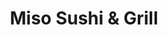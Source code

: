 ---
layout: place
title: "Miso Sushi & Grill"
permalink: /california/chino/miso-sushi-grill.html
stateAbbr: CA
stateName: California
cityName: Chino
place_id: ChIJmcgkdB0zw4ARx2nTr1mEzFU
photos:
  - name: >-
      places/ChIJmcgkdB0zw4ARx2nTr1mEzFU/photos/AeeoHcLKFBwBgjBwo5y040XmkcUbn4gekKGCr8xjgFq0ticKdb0yz2Gw29-XDWJMq05S8xU3sBMKdZDOqiiOr5Ufgi3OcFmz91LRfmzs650ivf8_g0Puz_kOU4XO1O4Abz7Ycm7Bsr9_NuLGqFbfrEZcVlsLRUlFYZTYd2C-RA0X62sqE5P1TAGobLprxyzR1OwjEyykudnsWIRdlq7DEDLlLSBMZs032Wu0e4NFnJ3GtZ0I40ekG4cZjsFMk_dW9ivOqB2evxV5INBHT9GYY-QxJlc_3l1IGecuB1k-_pUo1wHX9Q
    widthPx: 2048
    heightPx: 1536
    authorAttributions:
      - displayName: Miso Sushi & Grill
        uri: https://maps.google.com/maps/contrib/116488597062411682924
        photoUri: >-
          https://lh3.googleusercontent.com/a/ACg8ocJtGiIvwctGVddoMCfzE60xLsVyptlRlytxMLBP-L980_qSvg=s100-p-k-no-mo
    flagContentUri: >-
      https://www.google.com/local/imagery/report/?cb_client=maps_api_places.places_api&image_key=!1e10!2sAF1QipOLuU_wMOv9NlQJiTSMENHkK0YRGzoyd9AaaIP_&hl=en-US
    googleMapsUri: >-
      https://www.google.com/maps/place//data=!3m4!1e2!3m2!1sAF1QipOLuU_wMOv9NlQJiTSMENHkK0YRGzoyd9AaaIP_!2e10!4m2!3m1!1s0x80c3331d7424c899:0x55cc8459afd369c7
  - name: >-
      places/ChIJmcgkdB0zw4ARx2nTr1mEzFU/photos/AeeoHcLjIAqqN5RlDIjHJAPYUgF7ah-rEsdDzEys1Mmhx_fuxIrEnY09vIPgCC31cYFnoYmIs4lXFr2fZp2SC4dPRdtFU_bSNSJUpyCdCA-wPnxZy6qhv9kB_f3aMLkiKYW_f-NL2EPp9d4MvgCqAXSMdzl1tWYDTTqAcxk4soTUU8DmU2g9Bekvoagcs0a-5YJVKS3xkyNPR4u1S-Ws-pjrbIAMkV4zbketnn7KIvRj9pmT_PvD0x20kkNDtLG1GTvXE0zRodrCyZLdQ15QMSy8rl9eGmy3NC2XRWGQVdf0Y_rhBln4nSurBxP0-ZdUrCHXft4dvjtv8l1J1GIiFQSt9A2L9HLTxwQ7Ya_R2iMo_jxZSl-Zkk5lzGoHuFV67K5-BCNwbg-UNXo5GN1P_AWaLxibL1XiHJx2bUdHgI3yD_2rhw
    widthPx: 4032
    heightPx: 2037
    authorAttributions:
      - displayName: Dee Cubed
        uri: https://maps.google.com/maps/contrib/106351448801151423009
        photoUri: >-
          https://lh3.googleusercontent.com/a/ACg8ocL36P1K92LRJKsLTj6gfVkx_6BWPKIamB5Z_zmamZxxv_icrw=s100-p-k-no-mo
    flagContentUri: >-
      https://www.google.com/local/imagery/report/?cb_client=maps_api_places.places_api&image_key=!1e10!2sCIHM0ogKEICAgIC43sKNMA&hl=en-US
    googleMapsUri: >-
      https://www.google.com/maps/place//data=!3m4!1e2!3m2!1sCIHM0ogKEICAgIC43sKNMA!2e10!4m2!3m1!1s0x80c3331d7424c899:0x55cc8459afd369c7
  - name: >-
      places/ChIJmcgkdB0zw4ARx2nTr1mEzFU/photos/AeeoHcL0o_FSrl-cuOSHU-2YWXES_6pRMH8y1QNTeezv1AUmlwEv68bWn97Pcb4rDYYo2H_I2OtBmLtbAax-HvQwaMZwAx6cxKZ56JIZR0oQG2YVq9cu5tW715QoBUD4ueUr4Scxn9-i-r_mVRoxfdGd-CNa22WP1HHHfwUTS3ShwWApq4fyD4irrfa-jkPGKUTv-6VRPE9buqlOp9f68M0RMUH2lY4ck9HOj0m8KMO2Ct1EhmuQN8lmSn57UCVzkCbGMwwT6nZf_gyo_bGzFHCfyCREnOSBcMx_GFS8Ej6uUcjq5UpjAE89gzd6R8IhN6QTqAloE-figuhclRwz3TM_Iy6Yw4u2uCEQ1OuKqjc54Cz4sfwNm3ZLvPtcU-TIEj_bXcqkHtVzm6LZd1X_DMckecz34jMmzDf9KNcOdBuBCyoe4w
    widthPx: 3024
    heightPx: 4032
    authorAttributions:
      - displayName: Djamina Handojo
        uri: https://maps.google.com/maps/contrib/110657874071178156138
        photoUri: >-
          https://lh3.googleusercontent.com/a/ACg8ocKKeCXLxDI6Z4U7-aj9E_bV7p20T7cHXUdT-6jh1s_WQ9CoYw=s100-p-k-no-mo
    flagContentUri: >-
      https://www.google.com/local/imagery/report/?cb_client=maps_api_places.places_api&image_key=!1e10!2sCIHM0ogKEICAgICX_ebSBA&hl=en-US
    googleMapsUri: >-
      https://www.google.com/maps/place//data=!3m4!1e2!3m2!1sCIHM0ogKEICAgICX_ebSBA!2e10!4m2!3m1!1s0x80c3331d7424c899:0x55cc8459afd369c7
  - name: >-
      places/ChIJmcgkdB0zw4ARx2nTr1mEzFU/photos/AeeoHcKF2q4jyLukeQkPwbEcEEl_GJp9VmM1NYwkMJoS_fYA6Myv9g7AJiE2EjLzLrzYIJVhiJ2hs4YWH2bmyXXI7IxyjOgzTTvzo1Si0pYl4YxNxGBjzR3dVoI_zGmBfoUXqe877KH1LN7jgrfzpZozv61FT19n0-gv84lIz5PlcvLVp0XmhATVP2qBguziDsdNaoc1gZAW_KbT44Un5FZ1ULbGOa586W2cKFHexKYGlOwmP1efFHHmvX6icENWHSKeN8Y1hfDugPty1U5CXo-mRzeU8V6TimynAL_vLmx_6M2Vvd7rRu0MtFBIS8sue24F76mraRj0s6ELENovS0PjMRkvn3z3z4QCjnC6vEnBQKDJaROiC96bSXIH8Qu62q-MDZSP1Q65xL_T4H_WdMOsLw79ER-7yxpKYj7od8a6CgY
    widthPx: 3024
    heightPx: 4032
    authorAttributions:
      - displayName: Nezam Newman
        uri: https://maps.google.com/maps/contrib/107304913920835410170
        photoUri: >-
          https://lh3.googleusercontent.com/a-/ALV-UjWp5PFDM8KA7CquKsbhepRvUIjXWzKUmgo2mTuSH2RcYda4OlYU=s100-p-k-no-mo
    flagContentUri: >-
      https://www.google.com/local/imagery/report/?cb_client=maps_api_places.places_api&image_key=!1e10!2sCIHM0ogKEICAgICP4em4Cw&hl=en-US
    googleMapsUri: >-
      https://www.google.com/maps/place//data=!3m4!1e2!3m2!1sCIHM0ogKEICAgICP4em4Cw!2e10!4m2!3m1!1s0x80c3331d7424c899:0x55cc8459afd369c7
  - name: >-
      places/ChIJmcgkdB0zw4ARx2nTr1mEzFU/photos/AeeoHcIOodG7VegHW90su28hpusM-b4cY5xHpvcLH5ROb2zGsY00_4VlPXpUlzj8jGYD_xEb88hmXZG2CNVlbY5_Enw-xVJMXkIVVybT-RpSxrFPh9yAA4qS_JqFdnWKNJu6Cs_U8kDXvCFgL4QDug52PuzS-cJKCQ7h8VjIQipYCBey0slfk-ka58o8i5xbWnmGOjCtMFtg7urStgvr0BAL9T6SnRTENyiSExDcgQVVBZGFe4db40TqWeor3M4b-EBB7XDd5ygsCa70H7kOrsVHahiQdP8p-c5EG4HZ7M4F-V-HTx6mdoEqLwk9aHHGSlb5TpuWBgltG41YWvpHHOujGmzu0RKcBxxRRjk6n1s7zAFjusdtw3zoe2YBHYmoxG0qMoLas4cLerS6Y1DMxMRWBx3vGilcmdEVJXKgpXdO905Dbek
    widthPx: 4032
    heightPx: 3024
    authorAttributions:
      - displayName: David SM Chung
        uri: https://maps.google.com/maps/contrib/107004386942794156441
        photoUri: >-
          https://lh3.googleusercontent.com/a-/ALV-UjV66Dy3z3j6cXCyLv_yBOUADIjLz8CyVQou9ikte3_8__NFFqQ7=s100-p-k-no-mo
    flagContentUri: >-
      https://www.google.com/local/imagery/report/?cb_client=maps_api_places.places_api&image_key=!1e10!2sCIHM0ogKEICAgMCQpPim3AE&hl=en-US
    googleMapsUri: >-
      https://www.google.com/maps/place//data=!3m4!1e2!3m2!1sCIHM0ogKEICAgMCQpPim3AE!2e10!4m2!3m1!1s0x80c3331d7424c899:0x55cc8459afd369c7
  - name: >-
      places/ChIJmcgkdB0zw4ARx2nTr1mEzFU/photos/AeeoHcLBRyqjFmJiFvc9gRwArxPMxgLY4ra0BsyP9iHeTflpxxRvQpKwbFLDgGF1V_TRGWlccnTnAJK713pbDrNN9cMMqlZhkM_73icsgkxR8ZZC80Ec9q6IhI4zk-BguLocY_pqpRJkaEA70iEJGSz19jVgqo3Hl6Op2e5wXJP-SRjpb8ljmPogUu2ZFdXPn4Mcb_OXUpHTppM_yXWMJ6LhKqhx3zsLsQ-o6f7CVRhxm1IyVcWLZtE2yplOvWqx_7GQZfgWuL7PU1Y0kqYgObCwqLKitVGMzlWrHY5IVYFyi0tlSuQdaZOQljFgYFwzsO-Ju1rfVVjra_nXlgsTsBSF6WqjfcbYX6zCdgeAhxhOuJzkLI45Db1rMwoyAafHmurZ-75HIUQJfJ-g-RnO_BW_LAzpGj9uJ1sSm20ZLPbWlwpSjFHe
    widthPx: 4160
    heightPx: 3120
    authorAttributions:
      - displayName: Shuccle
        uri: https://maps.google.com/maps/contrib/111746503372378887624
        photoUri: >-
          https://lh3.googleusercontent.com/a-/ALV-UjXAINsCybjJCm8c_U7hS-OHixWw9jNO0uWt-RGBFt-R-pBtexHS=s100-p-k-no-mo
    flagContentUri: >-
      https://www.google.com/local/imagery/report/?cb_client=maps_api_places.places_api&image_key=!1e10!2sCIHM0ogKEICAgID5vun9wwE&hl=en-US
    googleMapsUri: >-
      https://www.google.com/maps/place//data=!3m4!1e2!3m2!1sCIHM0ogKEICAgID5vun9wwE!2e10!4m2!3m1!1s0x80c3331d7424c899:0x55cc8459afd369c7
  - name: >-
      places/ChIJmcgkdB0zw4ARx2nTr1mEzFU/photos/AeeoHcKus4jJEnmcgCsWOmoAhEB1cgyVbkQIKLiJrYHmZ9G2GojPQjtDvobLMxbKPZz7Aq91MxoX26zUOvl3Fl1-xgDoBkjdo38xCrnaNx1vxYcFMZiO9HZx4xUn5cBEfnyTw3HouRi6nG_kT0F5mv5DCxh_W-PWKXm2IVVEc9jxo9vp1Gx9X8mgbrPpv7C3EhavoRM1CnjfrF01YUAGD5n7VIlDH4L5tBYlawzqpk78PkBvyJdClkYNzwQqkmreLjTQwXk-AwOaH1yGijmx0HsA8Yox84C7fElau17w1YaoR6mIhNWElLkaSToOSIKWHUjBrwiOjpxkCEuygapz4yydiqzzU4Oy1s8XUPnn-KMG4NG5wcJ1QVWFIhi54KHiXGWxY9ccNkYwKBhXw0Hx7cFS7Wi8j2uaFhQa3U1DNu_rPP__Fg
    widthPx: 3024
    heightPx: 4032
    authorAttributions:
      - displayName: Djamina Handojo
        uri: https://maps.google.com/maps/contrib/110657874071178156138
        photoUri: >-
          https://lh3.googleusercontent.com/a/ACg8ocKKeCXLxDI6Z4U7-aj9E_bV7p20T7cHXUdT-6jh1s_WQ9CoYw=s100-p-k-no-mo
    flagContentUri: >-
      https://www.google.com/local/imagery/report/?cb_client=maps_api_places.places_api&image_key=!1e10!2sCIHM0ogKEICAgICX_ebSeA&hl=en-US
    googleMapsUri: >-
      https://www.google.com/maps/place//data=!3m4!1e2!3m2!1sCIHM0ogKEICAgICX_ebSeA!2e10!4m2!3m1!1s0x80c3331d7424c899:0x55cc8459afd369c7
  - name: >-
      places/ChIJmcgkdB0zw4ARx2nTr1mEzFU/photos/AeeoHcIG4fiG0rrEZDww5kQCMauVQkTW13lvl1tPqp3O5OZl8yR25OaXOeqYu9s1aNCAodsLrIr6gd4b8X17ArGrg4fBmDtiBOuowPCoc_Z2bRI1BvF9Av0wl2nTRxGhOzIC3vnfxbXutl-Yh0nxDS-FmjcZI2ZMWpi4Hq9-56tW_6UXFa0cikCjVLjjvMsCD_PEutz_ru8e_BFqKMUH68LmaIMCsq47W4DzK2Uwa4d2hPhf_XvPwPe3rIpQLk2BsNYczq0KILa8h3odIp2WEyokt7S5lRhAI0bol4Je7V781RXroWwDn5l1s9kY7d5FRJK6A1p_Yg8DkOCx4z9y77hpk_6FHC_Qg4uVnuENqEp2ISqRK37cWPXzHzBmADkHZluDBLAD6Y3afSW7XL2iP3ssayoT9_19pVN8dQboJ9c0TPXAoQ
    widthPx: 1080
    heightPx: 835
    authorAttributions:
      - displayName: Bridgette Anne Berber (Idgie)
        uri: https://maps.google.com/maps/contrib/106569092863555533342
        photoUri: >-
          https://lh3.googleusercontent.com/a-/ALV-UjVNWeHMYiVtjC3a8lGF9moyRds3Kd4t3CiXICUZBsReegWcdm4pxQ=s100-p-k-no-mo
    flagContentUri: >-
      https://www.google.com/local/imagery/report/?cb_client=maps_api_places.places_api&image_key=!1e10!2sCIHM0ogKEICAgIDEnbehYw&hl=en-US
    googleMapsUri: >-
      https://www.google.com/maps/place//data=!3m4!1e2!3m2!1sCIHM0ogKEICAgIDEnbehYw!2e10!4m2!3m1!1s0x80c3331d7424c899:0x55cc8459afd369c7
  - name: >-
      places/ChIJmcgkdB0zw4ARx2nTr1mEzFU/photos/AeeoHcJJtbelvIBnr_h1Dx-_t58eRXb7us4WBTrs9G49j3VEw9HrMKtMT1CFfdlSxdEQSBVMMb8BMxoAuYzix8dMdzRUuFFKW6YQJcpzXK9ROBdkWWx1FEcRvOU6TcGmhoDiGtBxBjA4bRN5wowPYJ54-ecCsQCcIu-MNZJB2nrRrgWIWm8F_ir7YV_D9o7AhZiguYVpMiCYpnjv0BUxYCjufCLlPlLtZXPxUYD8lLx1jREyI_wJwNcDOlb5DDr7w72vv4LHxz_3b15MFJ-y050CdpLaDHLco81Xv7EJ_-wm7gggubqKk3OBKmw6_39TgSfliEFHbjKMDRrisMBqahP-4YPkYV9IDJHpUyFC2nRUouM8smjdTblkVc4KYPKZCck04DHBTWaPLrmhCoQQpXo8BTKKOMi-22Zklf1xxltqFXWM3xlu
    widthPx: 3024
    heightPx: 4032
    authorAttributions:
      - displayName: Nezam Newman
        uri: https://maps.google.com/maps/contrib/107304913920835410170
        photoUri: >-
          https://lh3.googleusercontent.com/a-/ALV-UjWp5PFDM8KA7CquKsbhepRvUIjXWzKUmgo2mTuSH2RcYda4OlYU=s100-p-k-no-mo
    flagContentUri: >-
      https://www.google.com/local/imagery/report/?cb_client=maps_api_places.places_api&image_key=!1e10!2sCIHM0ogKEICAgICP4em4iwE&hl=en-US
    googleMapsUri: >-
      https://www.google.com/maps/place//data=!3m4!1e2!3m2!1sCIHM0ogKEICAgICP4em4iwE!2e10!4m2!3m1!1s0x80c3331d7424c899:0x55cc8459afd369c7
  - name: >-
      places/ChIJmcgkdB0zw4ARx2nTr1mEzFU/photos/AeeoHcKYmsQdgpsdfHbBQZOL-yeEG_SF7NHE8UVhJ0h6izPo52oGcT936NNHwxggmCbCrgdwdkArkwGmeh6DxxC95gqTrrddYrXjOMDVGbVJVdiakyxnU0bvi3rhIqtn5YdgNqjgICWhqNqNVw3aqCydXh5nZAz2stNmkvssSr3RdWWl0JPbvACS3LxHx4at9I5MvQpNdGRFObowX9NUlinuQmoP3eqP1rhHZFQzGz4IQpwektSLAqY4OTx8FWcNzTo9d_EZ_etPWjCWt-eg6_VaByGla1Jg1BMN6scZEmoswY5mQ4wLtvj1Z_0--xjTrsoNfAsKf7djnB5c03gyuyzbWPCWWX_LpM8zfbEoiZGfLM95H5DAQ_lZR51X1Ek7KpnoEvAWS_jkQm60h9qH-pge3PkHfbnTDxzT2YhdUBL9OC1IHg
    widthPx: 2448
    heightPx: 3264
    authorAttributions:
      - displayName: Adriana B
        uri: https://maps.google.com/maps/contrib/107381378101291638646
        photoUri: >-
          https://lh3.googleusercontent.com/a-/ALV-UjW23xyt7YBpyqfkW-TVPECL-LNBfK25-MxFwBzFXQrWxm51erN0dQ=s100-p-k-no-mo
    flagContentUri: >-
      https://www.google.com/local/imagery/report/?cb_client=maps_api_places.places_api&image_key=!1e10!2sCIHM0ogKEICAgICbj_u8OA&hl=en-US
    googleMapsUri: >-
      https://www.google.com/maps/place//data=!3m4!1e2!3m2!1sCIHM0ogKEICAgICbj_u8OA!2e10!4m2!3m1!1s0x80c3331d7424c899:0x55cc8459afd369c7
address: 12423 Central Ave, Chino, CA 91710, USA
street: 12423 Central Ave
city: Chino
state: CA
zip: '91710'
country: USA
neighborhood: null
latitude: '34.027285'
longitude: '-117.687450'
accessibility_options:
  wheelchairAccessibleParking: true
  wheelchairAccessibleEntrance: true
  wheelchairAccessibleRestroom: true
  wheelchairAccessibleSeating: true
business_status: OPERATIONAL
name: Miso Sushi & Grill
google_maps_links:
  directionsUri: >-
    https://www.google.com/maps/dir//''/data=!4m7!4m6!1m1!4e2!1m2!1m1!1s0x80c3331d7424c899:0x55cc8459afd369c7!3e0
  placeUri: https://maps.google.com/?cid=6182461909209672135
  writeAReviewUri: >-
    https://www.google.com/maps/place//data=!4m3!3m2!1s0x80c3331d7424c899:0x55cc8459afd369c7!12e1
  reviewsUri: >-
    https://www.google.com/maps/place//data=!4m4!3m3!1s0x80c3331d7424c899:0x55cc8459afd369c7!9m1!1b1
  photosUri: >-
    https://www.google.com/maps/place//data=!4m3!3m2!1s0x80c3331d7424c899:0x55cc8459afd369c7!10e5
primary_type: Sushi Restaurant
opening_hours:
  regular: null
  current: null
secondary_opening_hours:
  regular:
    weekdayDescriptions: null
    type: null
  current:
    weekdayDescriptions: null
    type: null
phone: (909) 464-0513
price_level: PRICE_LEVEL_MODERATE
price_range: $10 &ndash; $20
rating: '4.5'
rating_count: 513
website: null
description: null
reviews: null
parking_options: null
payment_options: null
allow_dogs: null
curbside_pickup: null
delivery: null
dine_in: null
good_for_children: null
good_for_groups: null
good_for_sports: null
live_music: null
menu_for_children: null
outdoor_seating: null
reservable: null
restroom: null
serves_beer: null
serves_breakfast: null
serves_brunch: null
serves_cocktails: null
serves_coffee: null
serves_dinner: null
serves_dessert: null
serves_lunch: null
serves_vegetarian_food: null
serves_wine: null
takeout: null

---